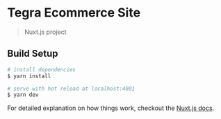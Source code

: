 # Tegra Ecommerce Site

> Nuxt.js project

## Build Setup

``` bash
# install dependencies
$ yarn install

# serve with hot reload at localhost:4001
$ yarn dev
```

For detailed explanation on how things work, checkout the [Nuxt.js docs](https://github.com/nuxt/nuxt.js).

